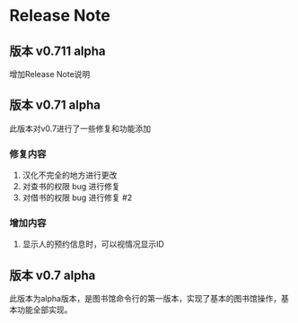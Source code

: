 # Release Note

## 版本 v0.711 alpha

增加Release Note说明

## 版本 v0.71 alpha

此版本对v0.7进行了一些修复和功能添加

### 修复内容

1. 汉化不完全的地方进行更改
2. 对查书的权限 bug 进行修复
3. 对借书的权限 bug 进行修复 #2

### 增加内容

1. 显示人的预约信息时，可以视情况显示ID

## 版本 v0.7 alpha

此版本为alpha版本，是图书馆命令行的第一版本，实现了基本的图书馆操作，基本功能全部实现。